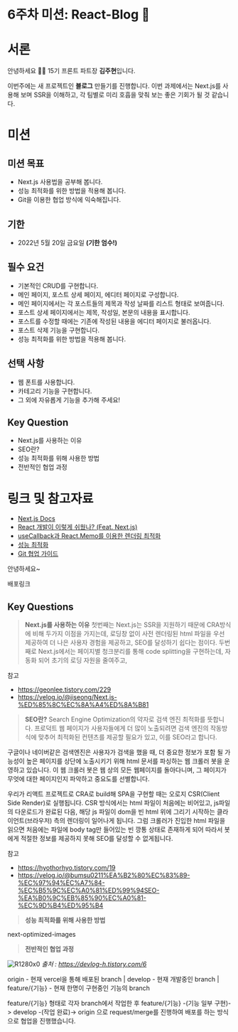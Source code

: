 # 6주차 미션: React-Blog 📄

# 서론

안녕하세요 🙌🏻 15기 프론트 파트장 **김주현**입니다.

이번주에는 새 프로젝트인 **블로그** 만들기를 진행합니다. 이번 과제에서는 Next.js를 사용해 보며 SSR을 이해하고, 각 팀별로 미리 호흡을 맞춰 보는 좋은 기회가 될 것 같습니다.

# 미션

## 미션 목표

- Next.js 사용법을 공부해 봅니다.
- 성능 최적화를 위한 방법을 적용해 봅니다.
- Git을 이용한 협업 방식에 익숙해집니다.

## 기한

- 2022년 5월 20일 금요일 **(기한 엄수!)**

## 필수 요건

- 기본적인 CRUD를 구현합니다.
- 메인 페이지, 포스트 상세 페이지, 에디터 페이지로 구성합니다.
- 메인 페이지에서는 각 포스트들의 제목과 작성 날짜를 리스트 형태로 보여줍니다.
- 포스트 상세 페이지에서는 제목, 작성일, 본문의 내용을 표시합니다.
- 포스트를 수정할 때에는 기존에 작성된 내용을 에디터 페이지로 불러옵니다.
- 포스트 삭제 기능을 구현합니다.
- 성능 최적화를 위한 방법을 적용해 봅니다.

## 선택 사항

- 웹 폰트를 사용합니다.
- 카테고리 기능을 구현합니다.
- 그 외에 자유롭게 기능을 추가해 주세요!

## Key Question

- Next.js를 사용하는 이유
- SEO란?
- 성능 최적화를 위해 사용한 방법
- 전반적인 협업 과정

# 링크 및 참고자료

- [Next.js Docs](https://nextjs.org/docs/getting-started)
- [React 개발이 이렇게 쉬웠나? (Feat. Next.js)](https://geonlee.tistory.com/229)
- [useCallback과 React.Memo를 이용한 렌더링 최적화](https://velog.io/@yejinh/useCallback%EA%B3%BC-React.Memo%EC%9D%84-%ED%86%B5%ED%95%9C-%EB%A0%8C%EB%8D%94%EB%A7%81-%EC%B5%9C%EC%A0%81%ED%99%94)
- [성능 최적화](https://ui.toast.com/fe-guide/ko_PERFORMANCE)
- [Git 협업 가이드](https://velog.io/@jinuku/Git-%ED%98%91%EC%97%85-%EA%B0%80%EC%9D%B4%EB%93%9C)

안녕하세요~

배포링크

## Key Questions

> **Next.js를 사용하는 이유**
> 첫번째는 Next.js는 SSR을 지원하기 때문에 CRA방식에 비해 두가지 이점을 가지는데, 로딩창 없이 사전 렌더링된 html 파일을 우선 제공하여 더 나은 사용자 경험을 제공하고, SEO를 달성하기 쉽다는 점이다.
> 두번째로 Next.js에서는 페이지별 청크분리를 통해 code splitting을 구현하는데, 자동화 되어 초기의 로딩 자원을 줄여주고,

참고

- https://geonlee.tistory.com/229
- https://velog.io/@jiseong/Next.js-%ED%85%8C%EC%8A%A4%ED%8A%B81

> **SEO란?**
> Search Engine Optimization의 약자로 검색 엔진 최적화를 뜻합니다. 프로덕트 웹 페이지가 사용자들에게 더 많이 노출되려면 검색 엔진의 작동방식에 맞추어 최적화된 컨텐츠를 제공할 필요가 있고, 이를 SEO라고 합니다.

구글이나 네이버같은 검색엔진은 사용자가 검색을 했을 때, 더 중요한 정보가 포함 될 가능성이 높은 페이지를 상단에 노출시키기 위해 html 문서를 파싱하는 웹 크롤러 봇을 운영하고 있습니다. 이 웹 크롤러 봇은 웹 상의 모든 웹페이지를 돌아다니며, 그 페이지가 무엇에 대한 페이지인지 파악하고 중요도를 선별합니다.

우리가 리액트 프로젝트로 CRA로 build해 SPA을 구현할 때는 오로지 CSR(Client Side Render)로 실행됩니다. CSR 방식에서는 html 파일이 처음에는 비어있고, js파일의 다운로드가 완료된 다음, 해당 js 파일이 dom을 빈 html 위에 그리기 시작하는 클라이언트(브라우저) 측의 렌더링이 일어나게 됩니다. 그럼 크롤러가 진입한 html 파일을 읽으면 처음에는 파일에 body tag만 들어있는 빈 깡통 상태로 존재하게 되어 따라서 봇에게 적절한 정보를 제공하지 못해 SEO를 달성할 수 없게됩니다.

참고

- https://hyothorhyo.tistory.com/19
- https://velog.io/@bumsu0211%EA%B2%80%EC%83%89-%EC%97%94%EC%A7%84-%EC%B5%9C%EC%A0%81%ED%99%94SEO-%EA%B0%9C%EB%85%90%EC%A0%81-%EC%9D%B4%ED%95%B4

> **성능 최적화를 위해 사용한 방법**

next-optimized-images

> **전반적인 협업 과정**

![R1280x0](https://user-images.githubusercontent.com/6462456/169550334-371fd469-b119-42ff-9c0c-043912cbf595.png)
_출처 : https://devlog-h.tistory.com/6_

origin - 현재 vercel을 통해 배포된 branch
|
develop - 현재 개발중인 branch
|
feature/{기능} - 현재 한명이 구현중인 기능의 branch

feature/{기능} 형태로 각자 branch에서 작업한 후 feature/{기능} -(기능 일부 구현)-> develop -(작업 완료)-> origin 으로 request/merge를 진행하여 배포를 하는 방식으로 협업을 진행했습니다.
